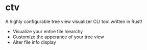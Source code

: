 # ctv

A highly configurable tree view visualizer CLI tool written in Rust!

- Visualize your entire file hiearchy
- Customize the apperance of your tree view
- Alter file info display

